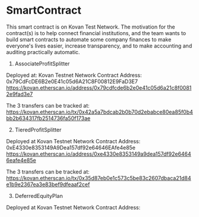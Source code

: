 # SmartContract

This smart contract is on Kovan Test Network.  The motivation for the contract(s) is to help connect financial institutions, and the team wants to build smart contracts to automate some company finances to make everyone's lives easier, increase transparency, and to make accounting and auditing practically automatic.



1. AssociateProfitSplitter

Deployed at: Kovan Testnet Network 
Contract Address: 0x79CdFcDE6B2e0E41c05d6A21C8F00812E9FaD3E7
https://kovan.etherscan.io/address/0x79cdfcde6b2e0e41c05d6a21c8f00812e9fad3e7

The 3 transfers can be tracked at:
https://kovan.etherscan.io/tx/0x42a5a7bdcab2b0b70d2ebabce80ea85f0b4bb2b634317fb2514736fa50f173ae

2. TieredProfitSplitter

Deployed at Kovan Testnet Network
Contract Address: 0xE4330e8353149A9Dea157df92e64646EAfe4e85e
https://kovan.etherscan.io/address/0xe4330e8353149a9dea157df92e64646eafe4e85e

The 3 transfers can be tracked at:
https://kovan.etherscan.io/tx/0x35d87eb0e1c573c5be83c2607dbaca21d84e1b9e2367ea3e83bef9dfeaaf2cef

3. DeferredEquityPlan

Deployed at Kovan Testnet Network
Contract Address: 















